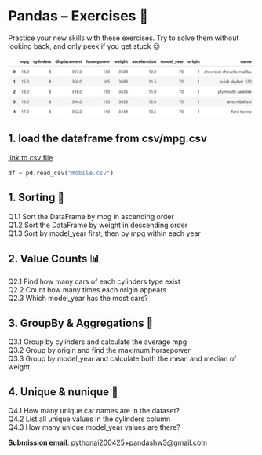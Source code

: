 # Pandas – Exercises 🎯

Practice your new skills with these exercises. Try to solve them without looking back, and only peek if you get stuck 😉

<img src="images/mpg.jpg" />

## 1. load the dataframe from csv/mpg.csv

<a href="csv/mpg.csv">link to csv file</a>

```python
df = pd.read_csv("mobile.csv")
```
## 1. Sorting 🔢

Q1.1 Sort the DataFrame by mpg in ascending order  
Q1.2 Sort the DataFrame by weight in descending order  
Q1.3 Sort by model_year first, then by mpg within each year  

## 2. Value Counts 📊

Q2.1 Find how many cars of each cylinders type exist  
Q2.2 Count how many times each origin appears  
Q2.3 Which model_year has the most cars?  

## 3. GroupBy & Aggregations 🧮

Q3.1 Group by cylinders and calculate the average mpg  
Q3.2 Group by origin and find the maximum horsepower  
Q3.3 Group by model_year and calculate both the mean and median of weight  

## 4. Unique & nunique 🎯

Q4.1 How many unique car names are in the dataset?  
Q4.2 List all unique values in the cylinders column  
Q4.3 How many unique model_year values are there?  

**Submission email**: [pythonai200425+pandashw3@gmail.com](mailto:pythonai200425+pandashw3@gmail.com)